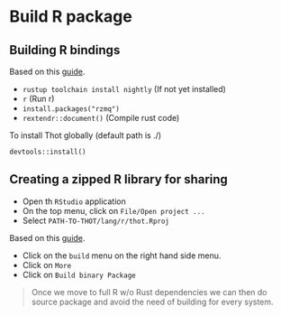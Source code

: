 # Build R package

## Building R bindings

Based on this [guide](https://extendr.github.io/rextendr/articles/package.html).

- `rustup toolchain install nightly` (If not yet installed)
- `r` (Run r)
- `install.packages("rzmq")`
- `rextendr::document()` (Compile rust code)

To install Thot globally (default path is ./)

`devtools::install()`

## Creating a zipped R library for sharing

- Open th `RStudio` application
- On the top menu, click on `File/Open project ...`
- Select `PATH-TO-THOT/lang/r/thot.Rproj`

Based on this [guide](https://support.posit.co/hc/en-us/articles/115000239587-Sharing-Internal-R-Packages).

- Click on the `build` menu on the right hand side menu.
- Click on `More`
- Click on `Build binary Package` 

> Once we move to full R w/o Rust dependencies we can then do source package and avoid the need of building for every system.
